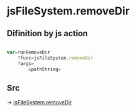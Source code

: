 # jsFileSystem.removeDir

## Difinition by js action

```js.js

var=runRemoveDir
	?func=jsFileSystem.removeDir
	?args=
		&pathString=
```

## Src

-> [jsFileSystem.removeDir](https://github.com/puutaro/CommandClick/blob/master/app/src/main/java/com/puutaro/commandclick/fragment_lib/terminal_fragment/js_interface/file/JsFileSystem.kt#L238)


